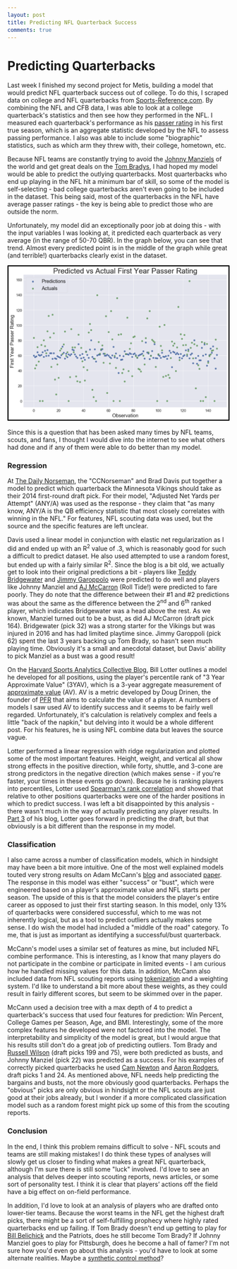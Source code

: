 ```yaml
---
layout: post
title: Predicting NFL Quarterback Success
comments: true
---
```


# Predicting Quarterbacks
Last week I finished my second project for Metis, building a model that would predict NFL quarterback success out of college. To do this, I scraped data on college and NFL quarterbacks from [Sports-Reference.com](https://www.sports-reference.com). By combining the NFL and CFB data, I was able to look at a college quarterback's statistics and then see how they performed in the NFL. I measured each quarterback's performance as his [passer rating](https://en.wikipedia.org/wiki/Passer_rating) in his first true season, which is an aggregate statistic developed by the NFL to assess passing performance. I also was able to include some "biographic" statistics, such as which arm they threw with, their college, hometown, etc.

Because NFL teams are constantly trying to avoid the [Johnny Manziels](https://en.wikipedia.org/wiki/Johnny_Manziel) of the world and get great deals on the [Tom Bradys](https://en.wikipedia.org/wiki/Tom_Brady), I had hoped my model would be able to predict the outlying quarterbacks. Most quarterbacks who end up playing in the NFL hit a minimum bar of skill, so some of the model is self-selecting - bad college quarterbacks aren't even going to be included in the dataset. This being said, most of the quarterbacks in the NFL have average passer ratings - the key is being able to predict those who are outside the norm.

Unfortunately, my model did an exceptionally poor job at doing this - with the input variables I was looking at, it predicted each quarterback as very average (in the range of 50-70 QBR). In the graph below, you can see that trend. Almost every predicted point is in the middle of the graph while great (and terrible!) quarterbacks clearly exist in the dataset.

<img src="/images/Luther_Model.png" alt="Luther" style="width: 600px;"/>

Since this is a question that has been asked many times by NFL teams, scouts, and fans, I thought I would dive into the internet to see what others had done and if any of them were able to do better than my model.


### Regression
At [The Daily Norseman](https://www.dailynorseman.com/2014/7/19/5918071/from-boom-to-bust-building-a-predictive-quarterback-model), the "CCNorseman" and Brad Davis put together a model to predict which quarterback the Minnesota Vikings should take as their 2014 first-round draft pick. For their model, "Adjusted Net Yards per Attempt" (ANY/A) was used as the response -  they claim that "as many know, ANY/A is the QB efficiency statistic that most closely correlates with winning in the NFL." For features, NFL scouting data was used, but the source and the specific features are left unclear. 

Davis used a linear model in conjunction with elastic net regularization as I did and ended up with an R<sup>2</sup> value of .3, which is reasonably good for such a difficult to predict dataset. He also used attempted to use a random forest, but ended up with a fairly similar R<sup>2</sup>. Since the blog is a bit old, we actually get to look into their original predictions a bit - players like [Teddy Bridgewater](https://en.wikipedia.org/wiki/Teddy_Bridgewater) and [Jimmy Garoppolo](https://en.wikipedia.org/wiki/Jimmy_Garoppolo) were predicted to do well and players like Johnny Manziel and [AJ McCarron](https://en.wikipedia.org/wiki/AJ_McCarron#2017_season) (Roll Tide!) were predicted to fare poorly. They do note that the difference between their #1 and #2 predictions was about the same as the difference between the 2<sup>nd</sup> and 6<sup>th</sup> ranked player, which indicates Bridgewater was a head above the rest. As we known, Manziel turned out to be a bust, as did AJ McCarron (draft pick 164). Bridgewater (pick 32) was a strong starter for the Vikings but was injured in 2016 and has had limited playtime since. Jimmy Garoppoli (pick 62) spent the last 3 years backing up Tom Brady, so hasn't seen much playing time. Obviously it's a small and anecdotal dataset, but Davis' ability to pick Manziel as a bust was a good result!

On the [Harvard Sports Analytics Collective Blog](http://harvardsportsanalysis.org/2015/02/the-combine-actually-matters-part-2/), Bill Lotter outlines a model he developed for all positions, using the player's percentile rank of "3 Year Approximate Value" (3YAV), which is a 3-year aggregate measurement of [approximate value](https://www.pro-football-reference.com/blog/index2905.html?p=466) (AV). AV is a metric developed by Doug Drinen, the founder of [PFR](https://www.pro-football-reference.com) that aims to calculate the value of a player. A numbers of models I saw used AV to identify success and it seems to be fairly well regarded. Unfortunately, it's calculation is relatively complex and feels a little "back of the napkin," but delving into it would be a whole different post. For his features, he is using NFL combine data but leaves the source vague.

Lotter performed a linear regression with ridge regularization and plotted some of the most important features. Height, weight, and vertical all show strong effects in the positive direction, while forty, shuttle, and 3-cone are strong predictors in the negative direction (which makes sense - if you're faster, your times in these events go down). Because he is ranking players into percentiles, Lotter used [Spearman's rank correlation](https://en.wikipedia.org/wiki/Spearman%27s_rank_correlation_coefficient) and showed that relative to other positions quarterbacks were one of the harder positions in which to predict success. I was left a bit disappointed by this analysis - there wasn't much in the way of actually predicting any player results. In [Part 3](http://harvardsportsanalysis.org/2015/02/the-combine-actually-matters-part-3-predicting-the-draft/) of his blog, Lotter goes forward in predicting the draft, but that obviously is a bit different than the response in my model.

### Classification 
I also came across a number of classification models, which in hindsight may have been a bit more intuitive. One of the most well explained models touted very strong results on Adam McCann's [blog](http://duelingdata.blogspot.com/2017/04/predicting-qb-success-in-nfl.html) and associated [paper](https://drive.google.com/file/d/0B7xv5XOVMuVzbXVJREhtSXQzU0E/view). The response in this model was either "success" or "bust", which were engineered based on a player's approximate value and NFL starts per season. The upside of this is that the model considers the player's entire career as opposed to just their first starting season. In this model, only 13% of quarterbacks were considered successful, which to me was not inherently logical, but as a tool to predict outliers actually makes some sense. I do wish the model had included a "middle of the road" category. To me, that is just as important as identifying a successful/bust quarterback.

McCann's model uses a similar set of features as mine, but included NFL combine performance. This is interesting, as I know that many players do not participate in the combine or participate in limited events - I am curious how he handled missing values for this data. In addition, McCann also included data from NFL scouting reports using [tokenization](http://blog.kaggle.com/2017/08/25/data-science-101-getting-started-in-nlp-tokenization-tutorial/) and a weighting system. I'd like to understand a bit more about these weights, as they could result in fairly different scores, but seem to be skimmed over in the paper.

McCann used a decision tree with a max depth of 4 to predict a quarterback's success that used four features for prediction: Win Percent, College Games per Season, Age, and BMI. Interestingly, some of the more complex features he developed were not factored into the model. The interpretability and simplicity of the model is great, but I would argue that his results still don't do a great job of predicting outliers. Tom Brady and [Russell Wilson](https://en.wikipedia.org/wiki/Russell_Wilson) (draft picks 199 and 75), were both predicted as busts, and Johnny Manziel (pick 22) was predicted as a success. For his examples of correctly picked quarterbacks he used [Cam Newton](https://en.wikipedia.org/wiki/Cam_Newton) and [Aaron Rodgers](https://en.wikipedia.org/wiki/Aaron_Rodgers), draft picks 1 and 24. As mentioned above, NFL needs help predicting the bargains and busts, not the more obviously good quarterbacks. Perhaps the "obvious" picks are only obvious in hindsight or the NFL scouts are just good at their jobs already, but I wonder if a more complicated classification model such as a random forest might pick up some of this from the scouting reports.

### Conclusion
In the end, I think this problem remains difficult to solve - NFL scouts and teams are still making mistakes! I do think these types of analyses will slowly get us closer to finding what makes a great NFL quarterback, although I'm sure there is still some "luck" involved. I'd love to see an analysis that delves deeper into scouting reports, news articles, or some sort of personality test. I think it is clear that players’ actions off the field have a big effect on on-field performance.

In addition, I'd love to look at an analysis of players who are drafted onto lower-tier teams. Because the worst teams in the NFL get the highest draft picks, there might be a sort of self-fulfilling prophecy where highly rated quarterbacks end up failing. If Tom Brady doesn't end up getting to play for [Bill Belichick](https://en.wikipedia.org/wiki/Bill_Belichick) and the Patriots, does he still become Tom Brady? If Johnny Manziel goes to play for Pittsburgh, does he become a hall of famer? I'm not sure how you'd even go about this analysis - you'd have to look at some alternate realities. Maybe a [synthetic control method](https://economics.mit.edu/files/11859)?